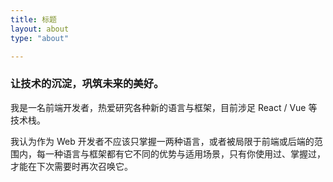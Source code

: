 ```yaml
---
title: 标题
layout: about
type: "about"

---
```


### 让技术的沉淀，巩筑未来的美好。

<P>我是一名前端开发者，热爱研究各种新的语言与框架，目前涉足  React / Vue 等技术栈。</P>

<p>我认为作为 Web 开发者不应该只掌握一两种语言，或者被局限于前端或后端的范围内，每一种语言与框架都有它不同的优势与适用场景，只有你使用过、掌握过，才能在下次需要时再次召唤它。</p>
